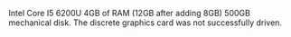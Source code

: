 Intel Core I5 6200U 4GB of RAM (12GB after adding 8GB) 500GB mechanical disk.
The discrete graphics card was not successfully driven.
